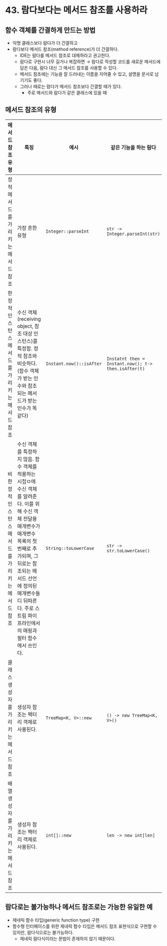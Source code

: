 # 43. 람다보다는 메서드 참조를 사용하라

## 함수 객체를 간결하게 만드는 방법
* 익명 클래스보다 람다가 더 간결하고
* 람다보다 메서드 참조(method reference)가 더 간결하다.
    * IDE는 람다를 메서드 참조로 대체하라고 권고한다.
    * 람다로 구현시 너무 길거나 복잡하면 → 람다로 작성할 코드를 새로운 메서드에 담은 다음, 람다 대신 그 메서드 참조를 사용할 수 있다.
    * 메서드 참조에는 기능을 잘 드러내는 이름을 지어줄 수 있고, 설명을 문서로 남기기도 좋다.
    * 그러나 때로는 람다가 메서드 참조보다 간결할 때가 있다. 
        * 주로 메서드와 람다가 같은 클래스에 있을 때

## 메서드 참조의 유형

| 메서드 참조 유형                  | 특징                                                                                                                                                            | 예시                       | 같은 기능을 하는 람다                                         |
| -------------------------- |---------------------------------------------------------------------------------------------------------------------------------------------------------------| ------------------------ | ---------------------------------------------------- |
| 정적 메서드를 가리키는 메서드 참조        | 가장 흔한 유형                                                                                                                                                      | `Integer::parseInt`      | `str -> Integer.parseInt(str)`                       |
| 한정적 인스턴스 메서드를 가리키는 메서드 참조  | 수신 객체(receiving object, 참조 대상 인스턴스)를 특정함. 정적 참조와 비슷하다.(함수 객체가 받는 인수와 참조되는 메서드가 받는 인수가 똑같다)                                                                    | `Instant.now()::isAfter` | `Instatnt then = Instant.now(); t-> then.isAfter(t)` |
| 비한정적 인스턴스 메서드를 가리키는 메서드 참조 | 수신 객체를 특정하지 않음. 함수 객체를 적용하는 시접ㅁ에 수신 객체를 알려준다. 이를 위해 수신 객체 전달용 매개변수가 매개변수 목록의 첫 번째로 추가되며, 그 뒤로는 참조되는 메서드 선언에 정의된 매개변수들디 뒤따른다. 주로 스트림 파이프라인에서의 매핑과 필터 함수에서 쓰인다. | `String::toLowerCase`    | `str -> str.toLowerCase()`                           |
| 클래스 생성자를 가리키는 메서드 참조       | 생성자 참조는 팩터리 객체로 사용된다.                                                                                                                                         | `TreeMap<K, V>::new`     | `() -> new TreeMap<K, V>()`                          |
| 배열 생성자를 가리키는 메서드 참조        | 생성자 참조는 팩터리 객체로 사용된다.                                                                                                                                         | `int[]::new`             | `len -> new int[len]`                                |


## 람다로는 불가능하나 메서드 참조로는 가능한 유일한 예
* 제네릭 함수 타입(generic function type) 구현
* 함수형 인터페이스를 위한 제네릭 함수 타입은 메서드 참조 표현식으로 구현할 수 있지만, 람다식으로는 불가능하다.
    * 제네릭 람다식이라는 문법이 존재하지 않기 때문이다.